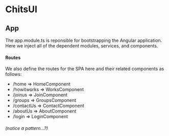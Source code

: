 # ChitsUI
## App
The app.module.ts is reponsible for bootstrapping the Angular application. Here we inject all of the dependent modules, services,
and components.

#### Routes

We also define the routes for the SPA here and their related components as follows:
* /home => HomeComponent
* /howitworks => WorksComponent
* /joinus => JoinComponent
* /groups => GroupsComponent
* /contactUs => ContactComponent
* /aboutUs => AboutComponent
* /login  => LoginComponent

###### (notice a pattern...?)
